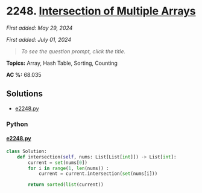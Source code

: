 # 2248. [Intersection of Multiple Arrays](<https://leetcode.com/problems/intersection-of-multiple-arrays>)

*First added: May 29, 2024*

*First added: July 01, 2024*


> *To see the question prompt, click the title.*

**Topics:** Array, Hash Table, Sorting, Counting

**AC %:** 68.035


## Solutions

- [e2248.py](<../my-submissions/e2248.py>)
### Python
#### [e2248.py](<../my-submissions/e2248.py>)
```Python
class Solution:
    def intersection(self, nums: List[List[int]]) -> List[int]:
        current = set(nums[0])
        for i in range(1, len(nums)) :
            current = current.intersection(set(nums[i]))

        return sorted(list(current))    
```

